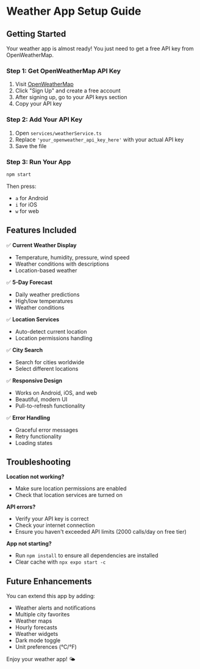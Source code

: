 # Weather App Setup Guide

## Getting Started

Your weather app is almost ready! You just need to get a free API key from OpenWeatherMap.

### Step 1: Get OpenWeatherMap API Key

1. Visit [OpenWeatherMap](https://openweathermap.org/api)
2. Click "Sign Up" and create a free account
3. After signing up, go to your API keys section
4. Copy your API key

### Step 2: Add Your API Key

1. Open `services/weatherService.ts`
2. Replace `'your_openweather_api_key_here'` with your actual API key
3. Save the file

### Step 3: Run Your App

```bash
npm start
```

Then press:
- `a` for Android
- `i` for iOS  
- `w` for web

## Features Included

✅ **Current Weather Display**
- Temperature, humidity, pressure, wind speed
- Weather conditions with descriptions
- Location-based weather

✅ **5-Day Forecast**
- Daily weather predictions
- High/low temperatures
- Weather conditions

✅ **Location Services**
- Auto-detect current location
- Location permissions handling

✅ **City Search**
- Search for cities worldwide
- Select different locations

✅ **Responsive Design**
- Works on Android, iOS, and web
- Beautiful, modern UI
- Pull-to-refresh functionality

✅ **Error Handling**
- Graceful error messages
- Retry functionality
- Loading states

## Troubleshooting

**Location not working?**
- Make sure location permissions are enabled
- Check that location services are turned on

**API errors?**
- Verify your API key is correct
- Check your internet connection
- Ensure you haven't exceeded API limits (2000 calls/day on free tier)

**App not starting?**
- Run `npm install` to ensure all dependencies are installed
- Clear cache with `npx expo start -c`

## Future Enhancements

You can extend this app by adding:
- Weather alerts and notifications
- Multiple city favorites
- Weather maps
- Hourly forecasts
- Weather widgets
- Dark mode toggle
- Unit preferences (°C/°F)

Enjoy your weather app! 🌤️